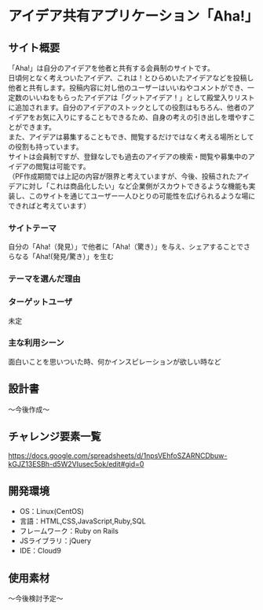 # アイデア共有アプリケーション「Aha!」

## サイト概要
「Aha!」は自分のアイデアを他者と共有する会員制のサイトです。  
日頃何となく考えついたアイデア、これは！とひらめいたアイデアなどを投稿し他者と共有します。投稿内容に対し他のユーザーはいいねやコメントができ、一定数のいいねをもらったアイデアは「グットアイデア！」として殿堂入りリストに追加されます。自分のアイデアのストックとしての役割はもちろん、他者のアイデアをお気に入りにすることもできるため、自身の考えの引き出しを増やすことができます。  
また、アイデアは募集することもでき、閲覧するだけではなく考える場所としての役割も持っています。  
サイトは会員制ですが、登録なしでも過去のアイデアの検索・閲覧や募集中のアイデアの閲覧は可能です。  
（PF作成期間では上記の内容が限界と考えていますが、今後、投稿されたアイデアに対し「これは商品化したい」など企業側がスカウトできるような機能も実装し、このサイトを通じてユーザー一人ひとりの可能性を広げられるような場にできればと考えています）

### サイトテーマ
自分の「Aha!（発見）」で他者に「Aha!（驚き）」を与え、シェアすることでさらなる「Aha!(発見/驚き）」を生む

### テーマを選んだ理由



### ターゲットユーザ
未定

### 主な利用シーン
面白いことを思いついた時、何かインスピレーションが欲しい時など

## 設計書
〜今後作成〜

## チャレンジ要素一覧
<https://docs.google.com/spreadsheets/d/1npsVEhfoSZARNCDbuw-kGJZ13ESBh-d5W2VIusec5ok/edit#gid=0>

## 開発環境
- OS：Linux(CentOS)
- 言語：HTML,CSS,JavaScript,Ruby,SQL
- フレームワーク：Ruby on Rails
- JSライブラリ：jQuery
- IDE：Cloud9

## 使用素材
〜今後検討予定〜

